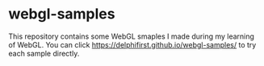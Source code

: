 # webgl-samples
This repository contains some WebGL smaples I made during my learning of WebGL. You can click https://delphifirst.github.io/webgl-samples/ to try each sample directly.
